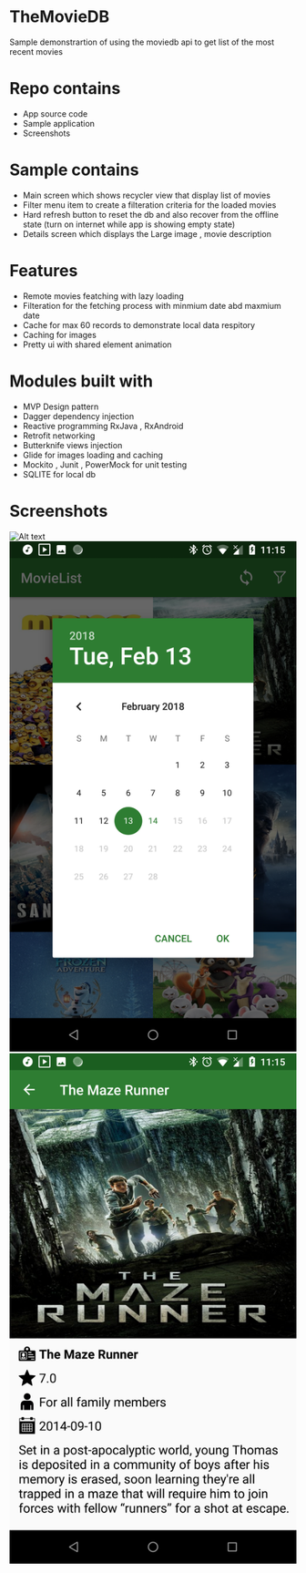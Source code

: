 # TheMovieDB
Sample demonstrartion of using the moviedb api to get list of the most recent movies 
# Repo contains
- App source code
- Sample application
- Screenshots
# Sample contains
- Main screen which shows recycler view that display list of movies
- Filter menu item to create a filteration criteria for the loaded movies
- Hard refresh button to reset the db and also recover from the offline state (turn on internet while app is showing empty state)
- Details screen which displays the Large image , movie description 
# Features
- Remote movies featching with lazy loading 
- Filteration for the fetching process with minmium date abd maxmium date 
- Cache for max 60 records to demonstrate local data respitory 
- Caching for images
- Pretty ui with shared element animation
# Modules built with
- MVP Design pattern
- Dagger dependency injection
- Reactive programming RxJava , RxAndroid
- Retrofit networking 
- Butterknife views injection
- Glide for images loading and caching 
- Mockito , Junit , PowerMock for unit testing 
- SQLITE for local db
# Screenshots 
![Alt text](https://github.com/H-Sayed/TheMovieDB/blob/master/screenshots/Screenshot_20180214-231513.png?raw=true "Home Screen")
![Alt text](https://github.com/H-Sayed/TheMovieDB/blob/master/screenshots/Screenshot_20180214-231521.png?raw=true "Home Screen with filter")
![Alt text](https://github.com/H-Sayed/TheMovieDB/blob/master/screenshots/Screenshot_20180214-231529.png?raw=true "Details screen")
